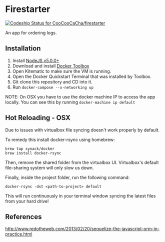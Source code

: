 # Firestarter
[ ![Codeship Status for CooCooCaCha/firestarter](https://codeship.com/projects/2b233dd0-7101-0133-9ea4-2226d3632c6f/status?branch=master)](https://codeship.com/projects/116726)

An app for ordering logs.

## Installation
1. Install [NodeJS v5.0.0+](https://nodejs.org)
2. Download and install [Docker Toolbox](https://www.docker.com/docker-toolbox)
3. Open Kitematic to make sure the VM is running.
4. Open the Docker Quickstart Terminal that was installed by Toolbox.
5. Git clone this repository and CD into it.
6. Run `docker-compose --x-networking up`

NOTE: On OSX you have to use the docker machine IP to access the app locally. You can see this by running `docker-machine ip default`

## Hot Reloading - OSX
Due to issues with virtualbox file syncing doesn't work properly by default. 

To remedy this install docker-rsync using homebrew:
```
brew tap synack/docker
brew install docker-rsync
```

Then, remove the shared folder from the virtualbox UI. Virtualbox's default file-sharing system will only slow us down.

Finally, inside the project folder, run the following command:
```
docker-rsync -dst <path-to-project> default
```
This will run continuously in your terminal window syncing the latest files from your hard drive!

## References
http://www.redotheweb.com/2013/02/20/sequelize-the-javascript-orm-in-practice.html
